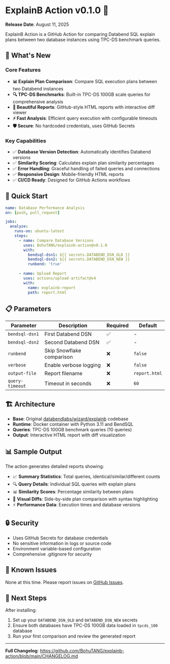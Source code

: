 # ExplainB Action v0.1.0 🚀

**Release Date**: August 11, 2025

ExplainB Action is a GitHub Action for comparing Databend SQL explain plans between two database instances using TPC-DS benchmark queries.

## 🎯 What's New

### Core Features
- **📊 Explain Plan Comparison**: Compare SQL execution plans between two Databend instances
- **🔍 TPC-DS Benchmarks**: Built-in TPC-DS 100GB scale queries for comprehensive analysis
- **📝 Beautiful Reports**: GitHub-style HTML reports with interactive diff viewer
- **⚡ Fast Analysis**: Efficient query execution with configurable timeouts
- **🛡️ Secure**: No hardcoded credentials, uses GitHub Secrets

### Key Capabilities
- ✅ **Database Version Detection**: Automatically identifies Databend versions
- ✅ **Similarity Scoring**: Calculates explain plan similarity percentages  
- ✅ **Error Handling**: Graceful handling of failed queries and connections
- ✅ **Responsive Design**: Mobile-friendly HTML reports
- ✅ **CI/CD Ready**: Designed for GitHub Actions workflows

## 🚀 Quick Start

```yaml
name: Database Performance Analysis
on: [push, pull_request]

jobs:
  analyze:
    runs-on: ubuntu-latest
    steps:
      - name: Compare Database Versions
        uses: BohuTANG/explainb-action@v0.1.0
        with:
          bendsql-dsn1: ${{ secrets.DATABEND_DSN_OLD }}
          bendsql-dsn2: ${{ secrets.DATABEND_DSN_NEW }}
          runbend: 'true'
          
      - name: Upload Report
        uses: actions/upload-artifact@v4
        with:
          name: explainb-report
          path: report.html
```

## 📋 Parameters

| Parameter | Description | Required | Default |
|-----------|-------------|----------|---------|
| `bendsql-dsn1` | First Databend DSN | ✅ | - |
| `bendsql-dsn2` | Second Databend DSN | ✅ | - |
| `runbend` | Skip Snowflake comparison | ❌ | `false` |
| `verbose` | Enable verbose logging | ❌ | `false` |
| `output-file` | Report filename | ❌ | `report.html` |
| `query-timeout` | Timeout in seconds | ❌ | `60` |

## 🏗️ Architecture

- **Base**: Original [databendlabs/wizard/explainb](https://github.com/databendlabs/wizard/tree/main/explainb) codebase
- **Runtime**: Docker container with Python 3.11 and BendSQL
- **Queries**: TPC-DS 100GB benchmark queries (10 queries)
- **Output**: Interactive HTML report with diff visualization

## 📊 Sample Output

The action generates detailed reports showing:
- 📈 **Summary Statistics**: Total queries, identical/similar/different counts
- 🔍 **Query Details**: Individual SQL queries with explain plans
- 📊 **Similarity Scores**: Percentage similarity between plans  
- 🎨 **Visual Diffs**: Side-by-side plan comparison with syntax highlighting
- ⚡ **Performance Data**: Execution times and database versions

## 🔒 Security

- Uses GitHub Secrets for database credentials
- No sensitive information in logs or source code
- Environment variable-based configuration
- Comprehensive .gitignore for security

## 🐛 Known Issues

None at this time. Please report issues on [GitHub Issues](https://github.com/BohuTANG/explainb-action/issues).

## 🚦 Next Steps

After installing:
1. Set up your `DATABEND_DSN_OLD` and `DATABEND_DSN_NEW` secrets
2. Ensure both databases have TPC-DS 100GB data loaded in `tpcds_100` database
3. Run your first comparison and review the generated report

---

**Full Changelog**: https://github.com/BohuTANG/explainb-action/blob/main/CHANGELOG.md